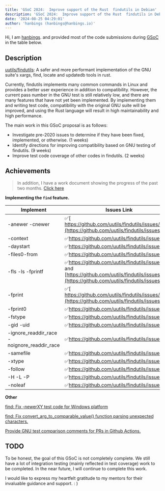 ```yaml
---
title: 'GSoC 2024:  Improve support of the Rust  findutils in Debian'
description: 'GSoC 2024:  Improve support of the Rust  findutils in Debian'
date: '2024-08-25 04:29:01'
author: 'hanbings (hanbings@hanbings.io)'
---
```


Hi, I am [hanbings](https://github.com/hanbings). and provided most of the code submissions during [GSoC](https://summerofcode.withgoogle.com/programs/2024/projects/Rv3xx9w2) in the table below.

## Description

[uutils/findutils](https://github.com/uutils/findutils): A safer and more performant implementation of the GNU suite's xargs, find, locate and updatedb tools in rust.

Currently, findutils implements many common commands in Linux and provides a better user experience in addition to compatibility. However, the current pass number in the GNU test is still relatively low, and there are many features that have not yet been implemented. By implementing them and writing test code, compatibility with the original GNU suite will be improved, and using the Rust language will result in high maintainability and high performance.

The main work in this GSoC proposal is as follows:

- Investigate pre-2020 issues to determine if they have been fixed, implemented, or otherwise. (1 weeks)
- Identify directions for improving compatibility based on GNU testing of findutils. (9 weeks)
- Improve test code coverage of other codes in findutils. (2 weeks)

## Achievements

> In addition, I have a work document showing the progress of the past two months. [Click here](https://docs.google.com/document/d/1TqQpV4U7Z-GJYnZpJPGYvMjDxCnAE8mvoWfzhbooAQA/edit)

**Implementing the `find` feature.**

| Implement                                   | Issues Link                                                  | PR Link                                                      | Merged |
| ------------------------------------------- | ------------------------------------------------------------ | ------------------------------------------------------------ | ------ |
| -anewer -cnewer                             | ✅[ https://github.com/uutils/findutils/issues/370](https://github.com/uutils/findutils/issues/370) | ✅https://github.com/uutils/findutils/pull/386                | ✅      |
| -context                                    | ✅https://github.com/uutils/findutils/issues/375              |                                                              |        |
| -daystart                                   | ✅https://github.com/uutils/findutils/issues/372              | ✅https://github.com/uutils/findutils/pull/413                | ✅      |
| -files0-from                                | ✅https://github.com/uutils/findutils/issues/378              |                                                              |        |
| -fls -ls -fprintf                           | ✅https://github.com/uutils/findutils/issues/382 and [https://github.com/uutils/findutils/issues/383](https://github.com/uutils/findutils/issues/383) | ✅https://github.com/uutils/findutils/pull/435                | ✅      |
| -fprint                                     | ✅[ https://github.com/uutils/findutils/issues/381](https://github.com/uutils/findutils/issues/381) | ✅https://github.com/uutils/findutils/pull/421                |        |
| -fprint0                                    | ✅https://github.com/uutils/findutils/issues/380              | ✅https://github.com/uutils/findutils/pull/443                |        |
| -fstype                                     | ✅https://github.com/uutils/findutils/issues/374              | ✅https://github.com/uutils/findutils/pull/408                | ✅      |
| -gid -uid                                   | ✅https://github.com/uutils/findutils/issues/371              | ✅https://github.com/uutils/findutils/pull/405                | ✅      |
| -ignore_readdir_race -noignore_readdir_race | ✅https://github.com/uutils/findutils/issues/377              | 🚧https://github.com/uutils/findutils/pull/411                |        |
| -samefile                                   | ✅https://github.com/uutils/findutils/issues/373              | ✅h[ttps://github.com/uutils/findutils/pull/389](http://github.com/uutils/findutils/pull/389) | ✅      |
| -xtype                                      | ✅https://github.com/uutils/findutils/issues/379              | ✅https://github.com/uutils/findutils/pull/436                | ✅      |
| -follow                                     | ✅https://github.com/uutils/findutils/issues/308              | ✅https://github.com/uutils/findutils/pull/420                | ✅      |
| -H -L -P                                    | ✅https://github.com/uutils/findutils/issues/412              | ✅https://github.com/uutils/findutils/pull/436                | ✅      |
| -noleaf                                     | ✅https://github.com/uutils/findutils/issues/376              | ✅https://github.com/uutils/findutils/pull/414                | ✅      |

**Other**

[find: Fix -newerXY test code for Windows platform](https://github.com/uutils/findutils/pull/394)

[find: Fix convert_arg_to_comparable_value() function parsing unexpected characters.](https://github.com/uutils/findutils/pull/361)

[Provide GNU test comparison comments for PRs in Github Actions.](https://github.com/uutils/findutils/pull/400)

## TODO

To be honest, the goal of this GSoC is not completely complete. We still have a lot of integration testing (mainly reflected in test coverage) work to be completed. In the near future, I will continue to complete this work.



I would like to express my heartfelt gratitude to my mentors for their invaluable guidance and support. : )

